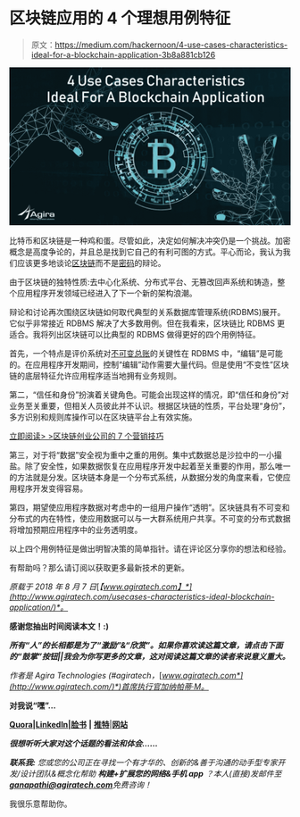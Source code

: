 # 区块链应用的 4 个理想用例特征

> 原文：<https://medium.com/hackernoon/4-use-cases-characteristics-ideal-for-a-blockchain-application-3b8a881cb126>

![](img/ac90df75448b10581a0e365f03cd5656.png)

比特币和区块链是一种鸡和蛋。尽管如此，决定如何解决冲突仍是一个挑战。加密概念是高度争论的，并且总是找到它自己的有利可图的方式。平心而论，我认为我们应该更多地谈论[区块链](http://www.agiratech.com/blockchain-development/)而不是[密码](https://cointelegraph.com/bitcoin-for-beginners/what-are-cryptocurrencies#history)的辩论。

由于区块链的独特性质:去中心化系统、分布式平台、无篡改回声系统和铸造，整个应用程序开发领域已经进入了下一个新的架构浪潮。

辩论和讨论再次围绕区块链如何取代典型的关系数据库管理系统(RDBMS)展开。它似乎非常接近 RDBMS 解决了大多数用例。但在我看来，区块链比 RDBMS 更适合。我将列出区块链可以比典型的 RDBMS 做得更好的四个用例特征。

首先，一个特点是评价系统对[不可变总账](https://analytics4all.org/2018/04/09/blockchain-immutable-ledger/)的关键性在 RDBMS 中，“编辑”是可能的。在应用程序开发期间，控制“编辑”动作需要大量代码。但是使用“不变性”区块链的底层特征允许应用程序适当地拥有业务规则。

第二，“信任和身份”扮演着关键角色。可能会出现这样的情况，即“信任和身份”对业务至关重要，但相关人员彼此并不认识。根据区块链的性质，平台处理“身份”，多方识别和规则库操作可以在区块链平台上有效实施。

[立即阅读> >区块链创业公司的 7 个营销技巧](http://www.agiratech.com/7-marketing-tips-for-blockchain-startups/)

第三，对于将“数据”安全视为重中之重的用例。集中式数据总是沙拉中的一小撮盐。除了安全性，如果数据恢复在应用程序开发中起着至关重要的作用，那么唯一的方法就是分发。区块链本身是一个分布式系统，从数据分发的角度来看，它使应用程序开发变得容易。

第四，期望使应用程序数据对考虑中的一组用户操作“透明”。区块链具有不可变和分布式的内在特性，使应用数据可以与一大群系统用户共享。不可变的分布式数据将增加预期应用程序中的业务透明度。

以上四个用例特征是做出明智决策的简单指针。请在评论区分享你的想法和经验。

有帮助吗？那么请订阅以获取更多最新技术的更新。

*原载于 2018 年 8 月 7 日*[*【www.agiratech.com】*](http://www.agiratech.com/usecases-characteristics-ideal-blockchain-application/)*。*

**感谢您抽出时间阅读本文！:)**

***所有“人”的长相都是为了“激励”&“欣赏”。如果你喜欢读这篇文章，请点击下面的“鼓掌”按钮||我会为你写更多的文章，这对阅读这篇文章的读者来说意义重大。***

*作者是 Agira Technologies (#agiratech，*[*www.agiratech.com*](http://www.agiratech.com/)*)首席执行官加纳帕蒂·M。*

**对我说“嘿”…**

[**Quora**](https://www.quora.com/profile/Ganapathi-Manthiram)**|**[**LinkedIn**](https://www.linkedin.com/in/ganapathim/)**|**[**脸书**](https://www.facebook.com/agiratechnologies/) **|** [**推特**](https://twitter.com/mganapathi)|[**网站**](http://www.agiratech.com)

***很想听听大家对这个话题的看法和体会……***

***联系我:*** *您或您的公司正在寻找一个有才华的、创新的&善于沟通的动手型专家开发/设计团队&概念化帮助* ***构建+扩展您的网络&手机 app*** *？本人(直接)发邮件至****ganapathi@agiratech.com****免费咨询！*

我很乐意帮助你。